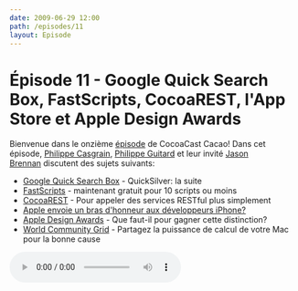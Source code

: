 ```yaml
---
date: 2009-06-29 12:00
path: /episodes/11
layout: Episode
---
```

# Épisode 11 - Google Quick Search Box, FastScripts, CocoaREST, l'App Store et Apple Design Awards
<p>Bienvenue dans le onzième <a href="https://cacaocast.com/media/cacaocast_11.mp3" title="CocoaCast Cacao Episode 11">épisode</a> de CocoaCast Cacao! Dans cet épisode, <a href="http://www.twitter.com/philippec" title="Philippe Casgrain sur Twitter">Philippe Casgrain</a>, <a href="http://www.twitter.com/philippeguitard" title="Philippe Guitard sur Twitter">Philippe Guitard</a> et leur invité <a href="http://www.twitter.com/jasonbrennan" title="Jason Brennan sur Twitter">Jason Brennan</a> discutent des sujets suivants:</p>
<ul><li><a href="http://code.google.com/p/qsb-mac/" title="Google Quick Search Box">Google Quick Search Box</a> - QuickSilver: la suite</li>
<li><a href="http://www.red-sweater.com/blog/823/fastscripts-2-4" title="FastScripts">FastScripts</a> - maintenant gratuit pour 10 scripts ou moins</li>
<li><a href="http://github.com/sdegutis/CocoaREST/tree/master" title="CocoaREST">CocoaREST</a> - Pour appeler des services RESTful plus simplement</li>
<li><a href="http://www.marco.org/122990476" title="Apple envoie un bras d'honneur aux développeurs iPhone?">Apple envoie un bras d'honneur aux développeurs iPhone?</a></li>
<li><a href="http://developer.apple.com/wwdc/ada/index.html" title="Apple Design Awards">Apple Design Awards</a> - Que faut-il pour gagner cette distinction?</li>
<li><a href="http://www.worldcommunitygrid.org/" title="World Community Grid">World Community Grid</a> - Partagez la puissance de calcul de votre Mac pour la bonne cause</li>
</ul>
<p><audio controls><source src="https://cacaocast.com/media/cacaocast_11.mp3" type="audio/mpeg"><source src="https://cacaocast.com/media/cacaocast_11.mp3" type="audio/mp4">Votre navigateur ne supporte pas l'élément audio / Your browser does not support the audio element.</audio></p>
